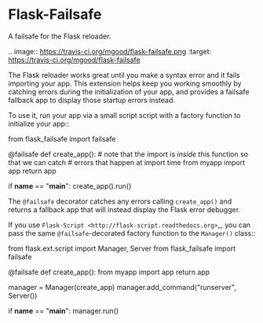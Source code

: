 Flask-Failsafe
==============

A failsafe for the Flask reloader.

.. image:: https://travis-ci.org/mgood/flask-failsafe.png
   :target: https://travis-ci.org/mgood/flask-failsafe

The Flask reloader works great until you make a syntax error and it fails
importing your app. This extension helps keep you working smoothly by catching
errors during the initialization of your app, and provides a failsafe fallback
app to display those startup errors instead.

To use it, run your app via a small script script with a factory function to
initialize your app::

  from flask_failsafe import failsafe

  @failsafe
  def create_app():
      # note that the import is *inside* this function so that we can catch
      # errors that happen at import time
      from myapp import app
      return app

  if __name__ == "__main__":
      create_app().run()


The ``@failsafe`` decorator catches any errors calling ``create_app()`` and
returns a fallback app that will instead display the Flask error debugger.

If you use `Flask-Script <http://flask-script.readthedocs.org>`_, you can pass
the same ``@failsafe``-decorated factory function to the ``Manager()`` class::

  from flask.ext.script import Manager, Server
  from flask_failsafe import failsafe

  @failsafe
  def create_app():
      from myapp import app
      return app

  manager = Manager(create_app)
  manager.add_command("runserver", Server())

  if __name__ == "__main__":
      manager.run()
